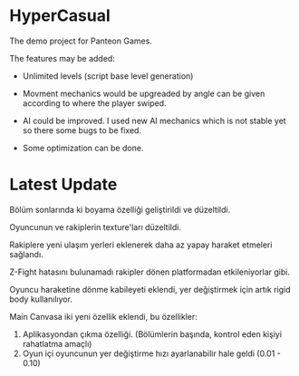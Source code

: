 # HyperCasual
The demo project for Panteon Games.

The features may be added:

* Unlimited levels (script base level generation)

* Movment mechanics would be upgreaded by angle can be given according to where the player swiped.

* AI could be improved. I used new AI mechanics which is not stable yet so there some bugs to be fixed.

* Some optimization can be done.

# Latest Update

Bölüm sonlarında ki boyama özelliği geliştirildi ve düzeltildi.

Oyuncunun ve rakiplerin texture'ları düzeltildi.

Rakiplere yeni ulaşım yerleri eklenerek daha az yapay haraket etmeleri sağlandı.

Z-Fight hatasını bulunamadı rakipler dönen platformadan etkileniyorlar gibi.

Oyuncu haraketine dönme kabileyeti eklendi, yer değiştirmek için artık rigid body kullanılıyor.

Main Canvasa iki yeni özellik eklendi, bu özellikler: 
1. Aplikasyondan çıkma özelliği. (Bölümlerin başında, kontrol eden kişiyi rahatlatma amaçlı)
2. Oyun içi oyuncunun yer değiştirme hızı ayarlanabilir hale geldi (0.01 - 0.10)
